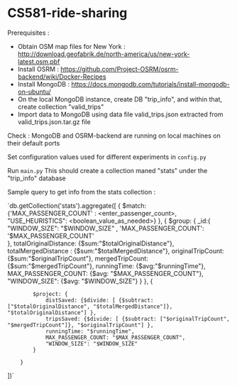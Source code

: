 # CS581-ride-sharing

Prerequisites : 
* Obtain OSM map files for New York : http://download.geofabrik.de/north-america/us/new-york-latest.osm.pbf 
* Install OSRM : https://github.com/Project-OSRM/osrm-backend/wiki/Docker-Recipes
* Install MongoDB : https://docs.mongodb.com/tutorials/install-mongodb-on-ubuntu/
* On the local MongoDB instance, create DB "trip_info", and within that, create collection "valid_trips" 
* Import data to MongoDB using data file valid_trips.json extracted from valid_trips.json.tar.gz file

Check : MongoDB and OSRM-backend are running on local machines on their default ports

Set configuration values used for different experiments in `config.py`

Run `main.py`
This should create a collection maned "stats" under the "trip_info" database

Sample query to get info from the stats collection : 

`db.getCollection('stats').aggregate([
    {
        $match: {'MAX_PASSENGER_COUNT' : <enter_passenger_count>, "USE_HEURISTICS": <boolean_value_as_needed>}
    }, {
        $group: {
            _id:{ 
              "WINDOW_SIZE": "$WINDOW_SIZE"
              , 'MAX_PASSENGER_COUNT': '$MAX_PASSENGER_COUNT'      
            }, 
            totalOriginalDistance: {$sum:"$totalOriginalDistance"},
            totalMergedDistance : {$sum:"$totalMergedDistance"},
            originalTripCount: {$sum:"$originalTripCount"},
            mergedTripCount: {$sum:"$mergedTripCount"},
            runningTime: {$avg:"$runningTime"},
            MAX_PASSENGER_COUNT: {$avg: "$MAX_PASSENGER_COUNT"},
            "WINDOW_SIZE": {$avg: "$WINDOW_SIZE"}
        }
    }, {
            
            $project: {
                distSaved: {$divide: [ {$subtract: ["$totalOriginalDistance", "$totalMergedDistance"]}, "$totalOriginalDistance"] },
                tripsSaved: {$divide: [ {$subtract: ["$originalTripCount", "$mergedTripCount"]}, "$originalTripCount"] },
                runningTime: "$runningTime",
                MAX_PASSENGER_COUNT: "$MAX_PASSENGER_COUNT",
                "WINDOW_SIZE": "$WINDOW_SIZE"
            }
            
        } 
])`
